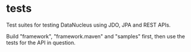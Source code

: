 tests
=====

Test suites for testing DataNucleus using JDO, JPA and REST APIs.

Build "framework", "framework.maven" and "samples" first, then use the tests for the API in question.
